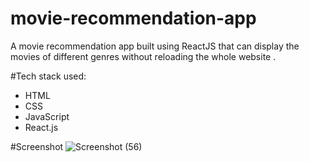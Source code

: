 # movie-recommendation-app
A movie recommendation app built using ReactJS that can display the movies of different genres without reloading the whole website .

#Tech stack used:
- HTML
- CSS
- JavaScript
- React.js

#Screenshot
![Screenshot (56)](https://user-images.githubusercontent.com/76784537/134116743-ca1bccc8-e891-430e-9709-e36842fee239.png)
